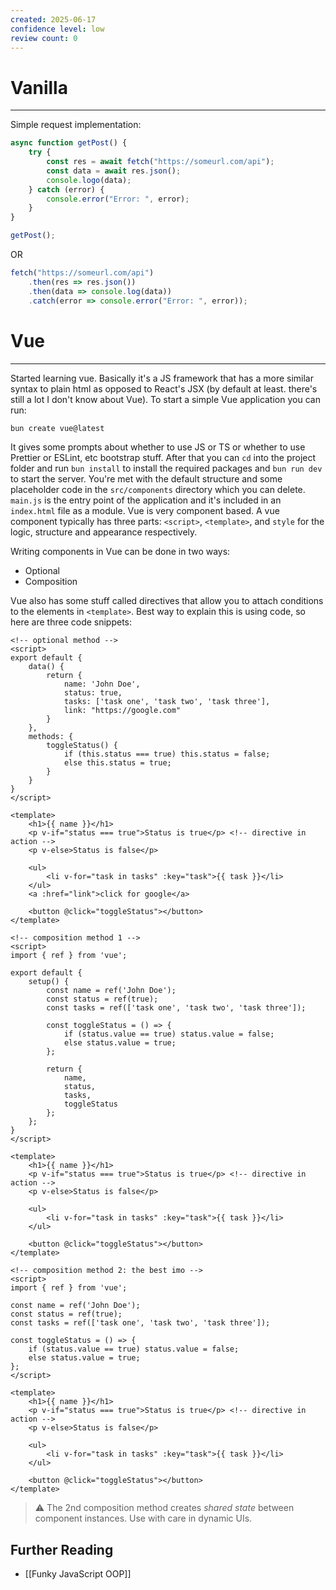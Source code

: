 ```yaml
---
created: 2025-06-17
confidence level: low
review count: 0
---
```

# Vanilla
---
Simple request implementation:

```javascript
async function getPost() {
	try {
		const res = await fetch("https://someurl.com/api");
		const data = await res.json();
		console.logo(data);
	} catch (error) {
		console.error("Error: ", error);
	}
} 

getPost();
```

OR

```javascript
fetch("https://someurl.com/api")
	.then(res => res.json())
	.then(data => console.log(data))
	.catch(error => console.error("Error: ", error));
```

# Vue
---
Started learning vue. Basically it's a JS framework that has a more similar syntax to plain html as opposed to React's JSX (by default at least. there's still a lot I don't know about Vue). To start a simple Vue application you can run:

```bash
bun create vue@latest
```

It gives some prompts about whether to use JS or TS or whether to use Prettier or ESLint, etc bootstrap stuff. After that you can `cd` into the project folder and run `bun install` to install the required packages and `bun run dev` to start the server. You're met with the default structure and some placeholder code in the `src/components` directory which you can delete. `main.js` is the entry point of the application and it's included in an `index.html` file as a module. Vue is very component based. A vue component typically has three parts: `<script>`, `<template>`, and `style` for the logic, structure and appearance respectively.

Writing components in Vue can be done in two ways:

- Optional
- Composition

Vue also has some stuff called directives that allow you to attach conditions to the elements in `<template>`.
Best way to explain this is using code, so here are three code snippets:

```vue
<!-- optional method -->
<script>
export default {
	data() {
		return {
			name: 'John Doe',
			status: true,
			tasks: ['task one', 'task two', 'task three'],
			link: "https://google.com"
		}
	},
	methods: {
		toggleStatus() {
			if (this.status === true) this.status = false;
			else this.status = true;
		}
	}
}
</script>

<template>
	<h1>{{ name }}</h1>
	<p v-if="status === true">Status is true</p> <!-- directive in action -->
	<p v-else>Status is false</p>

	<ul>
		<li v-for="task in tasks" :key="task">{{ task }}</li>
	</ul>
	<a :href="link">click for google</a>

	<button @click="toggleStatus"></button>
</template>
```

```vue
<!-- composition method 1 -->
<script>
import { ref } from 'vue';

export default {
	setup() {
		const name = ref('John Doe');
		const status = ref(true);
		const tasks = ref(['task one', 'task two', 'task three']);

		const toggleStatus = () => {
			if (status.value == true) status.value = false; 
			else status.value = true;
		};

		return {
			name,
			status,
			tasks,
			toggleStatus
		};
	};
}
</script>

<template>
	<h1>{{ name }}</h1>
	<p v-if="status === true">Status is true</p> <!-- directive in action -->
	<p v-else>Status is false</p>

	<ul>
		<li v-for="task in tasks" :key="task">{{ task }}</li>
	</ul>

	<button @click="toggleStatus"></button>
</template>
```

```vue
<!-- composition method 2: the best imo -->
<script>
import { ref } from 'vue';

const name = ref('John Doe');
const status = ref(true);
const tasks = ref(['task one', 'task two', 'task three']);

const toggleStatus = () => {
	if (status.value == true) status.value = false; 
	else status.value = true;
};
</script>

<template>
	<h1>{{ name }}</h1>
	<p v-if="status === true">Status is true</p> <!-- directive in action -->
	<p v-else>Status is false</p>

	<ul>
		<li v-for="task in tasks" :key="task">{{ task }}</li>
	</ul>

	<button @click="toggleStatus"></button>
</template>
```

> ⚠ The 2nd composition method creates _shared state_ between component instances. Use with care in dynamic UIs.

## Further Reading
- [[Funky JavaScript OOP]]